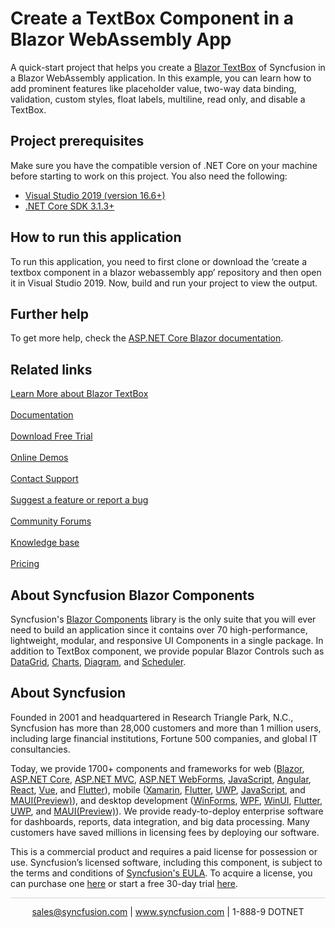 # Create a TextBox Component in a Blazor WebAssembly App

A quick-start project that helps you create a [Blazor TextBox](https://www.syncfusion.com/blazor-components/blazor-textbox?utm_source=github&utm_medium=listing&utm_campaign=blazor-numeric-textbox-github-samples) of Syncfusion in a Blazor WebAssembly application. In this example, you can learn how to add prominent features like placeholder value, two-way data binding, validation, custom styles, float labels, multiline, read only, and disable a TextBox.

## Project prerequisites
Make sure you have the compatible version of .NET Core on your machine before starting to work on this project. You also need the following:
* [Visual Studio 2019 (version 16.6+)]( https://visualstudio.microsoft.com/downloads)
* [.NET Core SDK 3.1.3+](https://dotnet.microsoft.com/download/dotnet-core/3.1)

## How to run this application
To run this application, you need to first clone or download the ‘create a textbox component in a blazor webassembly app’ repository and then open it in Visual Studio 2019. Now, build and run your project to view the output.

## Further help

To get more help, check the [ASP.NET Core Blazor documentation](https://docs.microsoft.com/en-us/aspnet/core/blazor).

## Related links
[Learn More about Blazor TextBox](https://www.syncfusion.com/blazor-components/blazor-textbox?utm_source=github&utm_medium=listing&utm_campaign=blazor-textbox-github-samples)<br/><br/>
[Documentation](https://blazor.syncfusion.com/documentation/textbox/getting-started?utm_source=github&utm_medium=listing&utm_campaign=blazor-textbox-github-samples)<br/><br/>
[Download Free Trial](https://www.syncfusion.com/downloads/blazor-samples?utm_source=github&utm_medium=listing&utm_campaign=blazor-textbox-github-samples)<br/><br/>
[Online Demos](https://blazor.syncfusion.com/demos/textbox/default-functionalities?theme=fluent?utm_source=github&utm_medium=listing&utm_campaign=blazor-textbox-github-samples)<br/><br/>
[Contact Support](https://support.syncfusion.com/create?utm_source=github&utm_medium=listing&utm_campaign=blazor-textbox-github-samples)<br/><br/>
[Suggest a feature or report a bug](https://www.syncfusion.com/feedback/blazor?utm_source=github&utm_medium=listing&utm_campaign=blazor-textbox-github-samples)<br/><br/>
[Community Forums](https://www.syncfusion.com/forums?utm_source=github&utm_medium=listing&utm_campaign=blazor-textbox-github-samples)<br/><br/>
[Knowledge base](https://www.syncfusion.com/kb?utm_source=github&utm_medium=listing&utm_campaign=blazor-textbox-github-samples)<br/><br/>
[Pricing](https://www.syncfusion.com/sales/products/blazor?utm_source=github&utm_medium=listing&utm_campaign=blazor-textbox-github-samples)

## About Syncfusion Blazor Components
Syncfusion's [Blazor Components](https://www.syncfusion.com/blazor-components?utm_source=github&utm_medium=listing&utm_campaign=blazor-textbox-github-samples) library is the only suite that you will ever need to build an application since it contains over 70 high-performance, lightweight, modular, and responsive UI Components in a single package. In addition to TextBox component, we provide popular Blazor Controls such as [DataGrid](https://www.syncfusion.com/blazor-components/blazor-datagrid?utm_source=github&utm_medium=listing&utm_campaign=blazor-textbox-github-samples), [Charts](https://www.syncfusion.com/blazor-components/blazor-charts?utm_source=github&utm_medium=listing&utm_campaign=blazor-textbox-github-samples), [Diagram](https://www.syncfusion.com/blazor-components/blazor-diagram?utm_source=github&utm_medium=listing&utm_campaign=blazor-textbox-github-samples), and [Scheduler](https://www.syncfusion.com/blazor-components/blazor-scheduler?utm_source=github&utm_medium=listing&utm_campaign=blazor-textbox-github-samples).

## About Syncfusion
Founded in 2001 and headquartered in Research Triangle Park, N.C., Syncfusion has more than 28,000 customers and more than 1 million users, including large financial institutions, Fortune 500 companies, and global IT consultancies.

Today, we provide 1700+ components and frameworks for web ([Blazor](https://www.syncfusion.com/blazor-components?utm_source=github&utm_medium=listing&utm_campaign=blazor-textbox-github-samples), [ASP.NET Core](https://www.syncfusion.com/aspnet-core-ui-controls?utm_source=github&utm_medium=listing&utm_campaign=blazor-textbox-github-samples), [ASP.NET MVC](https://www.syncfusion.com/aspnet-mvc-ui-controls?utm_source=github&utm_medium=listing&utm_campaign=blazor-textbox-github-samples), [ASP.NET WebForms](https://www.syncfusion.com/jquery/aspnet-webforms-ui-controls?utm_source=github&utm_medium=listing&utm_campaign=blazor-textbox-github-samples), [JavaScript](https://www.syncfusion.com/javascript-ui-controls?utm_source=github&utm_medium=listing&utm_campaign=blazor-textbox-github-samples), [Angular](https://www.syncfusion.com/angular-ui-components?utm_source=github&utm_medium=listing&utm_campaign=blazor-textbox-github-samples), [React](https://www.syncfusion.com/react-ui-components?utm_source=github&utm_medium=listing&utm_campaign=blazor-textbox-github-samples), [Vue](https://www.syncfusion.com/vue-ui-components?utm_source=github&utm_medium=listing&utm_campaign=blazor-textbox-github-samples), and [Flutter](https://www.syncfusion.com/flutter-widgets?utm_source=github&utm_medium=listing&utm_campaign=blazor-textbox-github-samples)), mobile ([Xamarin](https://www.syncfusion.com/xamarin-ui-controls?utm_source=github&utm_medium=listing&utm_campaign=blazor-textbox-github-samples), [Flutter](https://www.syncfusion.com/flutter-widgets?utm_source=github&utm_medium=listing&utm_campaign=blazor-textbox-github-samples), [UWP](https://www.syncfusion.com/uwp-ui-controls?utm_source=github&utm_medium=listing&utm_campaign=blazor-textbox-github-samples), [JavaScript](https://www.syncfusion.com/javascript-ui-controls?utm_source=github&utm_medium=listing&utm_campaign=blazor-textbox-github-samples), and [MAUI(Preview)](https://www.syncfusion.com/maui-controls?utm_source=github&utm_medium=listing&utm_campaign=blazor-textbox-github-samples)), and desktop development ([WinForms](https://www.syncfusion.com/blazor-ui-controls?utm_source=github&utm_medium=listing&utm_campaign=blazor-textbox-github-samples), [WPF](https://www.syncfusion.com/wpf-ui-controls?utm_source=github&utm_medium=listing&utm_campaign=blazor-textbox-github-samples), [WinUI](https://www.syncfusion.com/winui-controls?utm_source=github&utm_medium=listing&utm_campaign=blazor-textbox-github-samples), [Flutter](https://www.syncfusion.com/flutter-widgets?utm_source=github&utm_medium=listing&utm_campaign=blazor-textbox-github-samples), [UWP](https://www.syncfusion.com/uwp-ui-controls?utm_source=github&utm_medium=listing&utm_campaign=blazor-textbox-github-samples), and [MAUI(Preview)](https://www.syncfusion.com/maui-controls?utm_source=github&utm_medium=listing&utm_campaign=blazor-textbox-github-samples)). We provide ready-to-deploy enterprise software for dashboards, reports, data integration, and big data processing. Many customers have saved millions in licensing fees by deploying our software.

This is a commercial product and requires a paid license for possession or use. Syncfusion’s licensed software, including this component, is subject to the terms and conditions of [Syncfusion's EULA](https://www.syncfusion.com/eula/es/?utm_source=github&utm_medium=listing&utm_campaign=blazor-textbox-github-samples). To acquire a license, you can purchase one [here]( https://www.syncfusion.com/sales/products/blazor?utm_source=github&utm_medium=listing&utm_campaign=blazor-textbox-github-samples) or start a free 30-day trial [here](https://www.syncfusion.com/account/manage-trials/start-trials?utm_source=github&utm_medium=listing&utm_campaign=blazor-textbox-github-samples).

<hr style="height:0.3px;border:none;color:lightgrey;background-color:lightgrey;" />

<p align="center">
  <a href="mailto:sales@syncfusion.com?Subject=Syncfusion Blazor TextBox - Github" target="_top">sales@syncfusion.com</a> | <a href="https://www.syncfusion.com?utm_source=github&utm_medium=listing&utm_campaign=blazor-textbox-github-samples">www.syncfusion.com</a> | 1-888-9 DOTNET <br>
</p>
